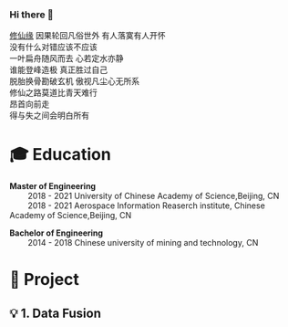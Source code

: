 ### Hi there 👋

[修仙缘](https://i.y.qq.com/v8/playsong.html?songmid=0011To691GaQrZ&CPUV=94&channelId=10048846&ADTAG=baiduald&keep_cid=1)
因果轮回凡俗世外  有人落寞有人开怀  
没有什么对错应该不应该  
一叶扁舟随风而去  心若定水亦静  
谁能登峰造极  真正胜过自己  
脱胎换骨勘破玄机  傲视凡尘心无所系  
修仙之路莫道比青天难行  
昂首向前走  
得与失之间会明白所有  



#  🎓 Education  

**Master of Engineering**  
&ensp;&ensp;&ensp;&ensp; 2018 - 2021 University of Chinese Academy of Science,Beijing, CN  
&ensp;&ensp;&ensp;&ensp; 2018 - 2021 Aerospace Information Reaserch institute, Chinese Academy of Science,Beijing, CN 
 
**Bachelor of Engineering**  
&ensp;&ensp;&ensp;&ensp; 2014 - 2018 Chinese university of mining and technology, CN

# 👷 Project  
## 💡 1. Data Fusion
<!--
**XavierMFC/XavierMFC** is a ✨ _special_ ✨ repository because its `README.md` (this file) appears on your GitHub profile.
Here are some ideas to get you started:
- 🔭 I’m currently working on ...
- 🌱 I’m currently learning ...
- 👯 I’m looking to collaborate on ...
- 🤔 I’m looking for help with ...
- 💬 Ask me about ...
- 📫 How to reach me: ...
- 😄 Pronouns: ...
- ⚡ Fun fact: ...
-->

